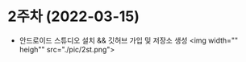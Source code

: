 # 2주차 (2022-03-15)
  - 안드로이드 스튜디오 설치 && 깃허브 가입 및 저장소 생성
<img width="" heigh"" src="./pic/2st.png"></img>
